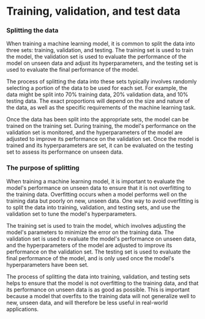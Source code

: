 # Training, validation, and test data

### Splitting the data

When training a machine learning model, it is common to split the data into three sets: training, validation, and testing. The training set is used to train the model, the validation set is used to evaluate the performance of the model on unseen data and adjust its hyperparameters, and the testing set is used to evaluate the final performance of the model.

The process of splitting the data into these sets typically involves randomly selecting a portion of the data to be used for each set. For example, the data might be split into 70% training data, 20% validation data, and 10% testing data. The exact proportions will depend on the size and nature of the data, as well as the specific requirements of the machine learning task.

Once the data has been split into the appropriate sets, the model can be trained on the training set. During training, the model's performance on the validation set is monitored, and the hyperparameters of the model are adjusted to improve its performance on the validation set. Once the model is trained and its hyperparameters are set, it can be evaluated on the testing set to assess its performance on unseen data.

### The purpose of splitting

When training a machine learning model, it is important to evaluate the model's performance on unseen data to ensure that it is not overfitting to the training data. Overfitting occurs when a model performs well on the training data but poorly on new, unseen data. One way to avoid overfitting is to split the data into training, validation, and testing sets, and use the validation set to tune the model's hyperparameters.

The training set is used to train the model, which involves adjusting the model's parameters to minimize the error on the training data. The validation set is used to evaluate the model's performance on unseen data, and the hyperparameters of the model are adjusted to improve its performance on the validation set. The testing set is used to evaluate the final performance of the model, and is only used once the model's hyperparameters have been set.

The process of splitting the data into training, validation, and testing sets helps to ensure that the model is not overfitting to the training data, and that its performance on unseen data is as good as possible. This is important because a model that overfits to the training data will not generalize well to new, unseen data, and will therefore be less useful in real-world applications.
